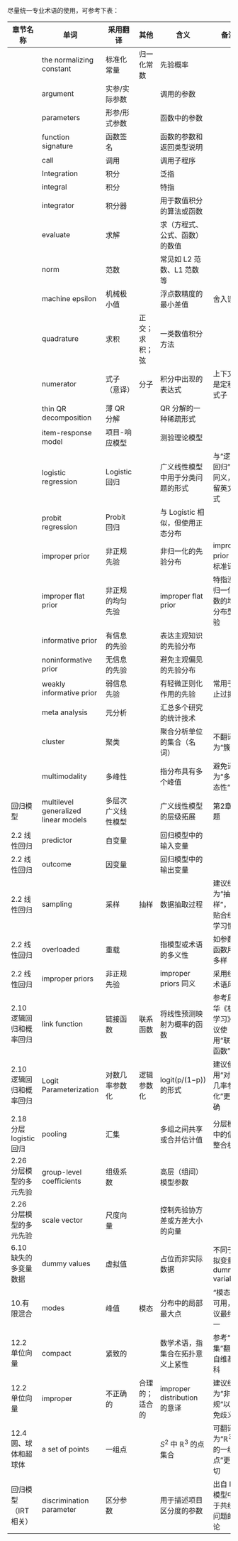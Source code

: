 尽量统一专业术语的使用，可参考下表：

| 章节名称                     | 单词                       | 采用翻译             | 其他             | 含义                         | 备注 |
|--------------------------|--------------------------|------------------|----------------|----------------------------|------|
|                          | the normalizing constant | 标准化常量           | 归一化常数         | 先验概率                       |      |
|                          | argument                 | 实参/实际参数         |                | 调用的参数                      |      |
|                          | parameters               | 形参/形式参数         |                | 函数中的参数                     |      |
|                          | function signature       | 函数签名            |                | 函数的参数和返回类型说明               |      |
|                          | call                     | 调用              |                | 调用子程序                       |      |
|                          | Integration              | 积分              |                | 泛指                           |      |
|                          | integral                 | 积分              |                | 特指                           |      |
|                          | integrator               | 积分器             |                | 用于数值积分的算法或函数               |      |
|                          | evaluate                 | 求解              |                | 求（方程式、公式、函数）的数值         |      |
|                          | norm                     | 范数              |                | 常见如 L2 范数、L1 范数等              |      |
|                          | machine epsilon          | 机械极小值           |                | 浮点数精度的最小差值                 | 舍入误差 |
|                          | quadrature               | 求积              | 正交；求积；弦       | 一类数值积分方法                   |      |
|                          | numerator                | 式子（意译）          | 分子             | 积分中出现的表达式                  | 上下文中是定积分式子 |
|                          | thin QR decomposition    | 薄 QR 分解         |                | QR 分解的一种稀疏形式                |      |
|                          | item-response model      | 项目-响应模型         |                | 测验理论模型                     |      |
|                          | logistic regression      | Logistic 回归     |                | 广义线性模型中用于分类问题的形式          | 与“逻辑回归”为同义，保留英文形式 |
|                          | probit regression        | Probit 回归       |                | 与 Logistic 相似，但使用正态分布         |      |
|                          | improper prior           | 非正规先验           |                | 非归一化的先验分布                  | improper prior 的标准译法 |
|                          | improper flat prior      | 非正规的均匀先验       |                | improper flat prior            | 特指没有归一化常数的均匀分布型先验 |
|                          | informative prior        | 有信息的先验         |                | 表达主观知识的先验分布               |      |
|                          | noninformative prior     | 无信息的先验         |                | 避免主观偏见的先验分布               |      |
|                          | weakly informative prior | 弱信息先验           |                | 有轻微正则化作用的先验                | 常用于防止过拟合 |
|                          | meta analysis            | 元分析             |                | 汇总多个研究的统计技术                |      |
|                          | cluster                  | 聚类              |                | 聚合分析单位的集合（名词）             | 不翻译为“簇” |
|                          | multimodality            | 多峰性             |                | 指分布具有多个峰值                  | 避免译为“多模态性” |
| 回归模型                   | multilevel generalized linear models | 多层次广义线性模型       |                | 广义线性模型的层级拓展                | 第2章标题 |
| 2.2 线性回归               | predictor                | 自变量             |                | 回归模型中的输入变量                 |      |
| 2.2 线性回归               | outcome                  | 因变量             |                | 回归模型中的输出变量                 |      |
| 2.2 线性回归               | sampling                 | 采样              | 抽样             | 数据抽取过程                     | 建议统一为“抽样”，更贴合统计学习惯 |
| 2.2 线性回归               | overloaded               | 重载              |                | 指模型或术语的多义性                  | 如参数或函数用途多样 |
| 2.2 线性回归               | improper priors          | 非正规先验           |                | improper priors 同义                | 采用统一术语风格 |
| 2.10 逻辑回归和概率回归        | link function            | 链接函数            | 联系函数          | 将线性预测映射为概率的函数              | 参考周志华《机器学习》建议使用“联系函数” |
| 2.10 逻辑回归和概率回归        | Logit Parameterization   | 对数几率参数化         | 逻辑参数化         | logit(p/(1−p)) 的形式              | 建议使用“对数几率参数化”更精确 |
| 2.18 分层logistic回归       | pooling                  | 汇集              |                | 多组之间共享或合并估计值               | 分层模型中的信息整合机制 |
| 2.26 分层模型的多元先验       | group-level coefficients | 组级系数            |                | 高层（组间）模型参数                 |      |
| 2.26 分层模型的多元先验       | scale vector             | 尺度向量            |                | 控制先验协方差或方差大小的向量            |      |
| 6.10 缺失的多变量数据         | dummy values             | 虚拟值             |                | 占位而非实际数据                    | 不同于虚拟变量 dummy variable |
| 10.有限混合                | modes                    | 峰值              | 模态             | 分布中的局部最大点                   | “模态”也可用，建议最终统一 |
| 12.2 单位向量              | compact                  | 紧致的             |                | 数学术语，指集合在拓扑意义上紧性            | 参考“紧集”翻译自维基百科 |
| 12.2 单位向量              | improper                 | 不正确的            | 合理的；适合的       | improper distribution 的意译           | 建议统一为“非正规”以避免歧义 |
| 12.4 圆、球体和超球体         | a set of points          | 一组点             |                | $S^2$ 中 $\mathbb{R}^3$ 的点集合        | 可翻译为“$\mathbb{R}^3$ 中的一组点”更贴切 |
| 回归模型（IRT相关）           | discrimination parameter | 区分参数            |                | 用于描述项目区分度的参数                | 出自 IRT 模型中关于共线性问题的讨论 |
